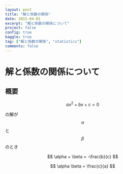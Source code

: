 ```yaml
---
layout: post
title: "解と係数の関係"
date: 2015-04-01
excerpt: "解と係数の関係について"
project: false
config: true
kaggle: true
tag: ["解と係数の関係", "statistics"]
comments: false
---
```


# 解と係数の関係について

## 概要

$$
a x^2 + b x +c = 0
$$

の解が$$\alpha$$と$$\beta$$のとき

$$
\alpha + \beta = -\frac{b}{c}
$$

$$
\alpha \beta = \frac{c}{a}
$$
